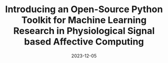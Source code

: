 ---
title: "Introducing an Open-Source Python Toolkit for Machine Learning Research in Physiological Signal based Affective Computing"
collection: publications
permalink: /publication/bibm2023-ruijie
excerpt: 'Ruijie Fang, Ruoyu Zhang, Elahe Hosseini, <b>Chongzhou Fang</b>, Setareh Rafatirad and Houman Homayoun'
date: 2023-12-05
venue: 'IEEE International Conference on Bioinformatics and Biomedicine (BIBM) 2023'
paperurl: 'https://ieeexplore.ieee.org/stamp/stamp.jsp?arnumber=10385965'

---
